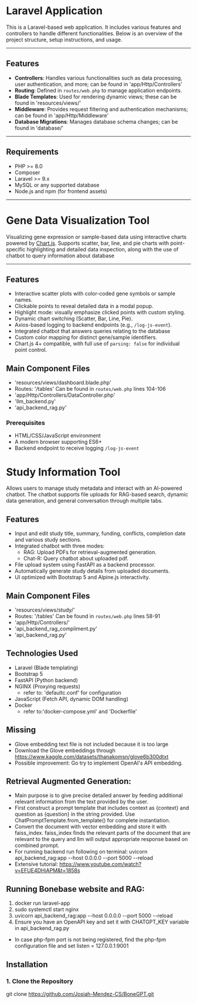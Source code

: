 # Laravel Application

This is a Laravel-based web application. It includes various features and controllers to handle different functionalities. Below is an overview of the project structure, setup instructions, and usage.

---

## Features
- **Controllers**: Handles various functionalities such as data processing, user authentication, and more; can be found in 'app/Http/Controllers'
- **Routing**: Defined in `routes/web.php` to manage application endpoints.
- **Blade Templates**: Used for rendering dynamic views; these can be found in 'resources/views/'
- **Middleware**: Provides request filtering and authentication mechanisms; can be found in 'app/Http/Middleware'
- **Database Migrations**: Manages database schema changes; can be found in 'database/'

---

## Requirements
- PHP >= 8.0
- Composer
- Laravel >= 9.x
- MySQL or any supported database
- Node.js and npm (for frontend assets)

---

# Gene Data Visualization Tool

Visualizing gene expression or sample-based data using interactive charts powered by [Chart.js](https://www.chartjs.org/). Supports scatter, bar, line, and pie charts with point-specific highlighting and detailed data inspection, along with the use of chatbot to query information about database

---

## Features

- Interactive scatter plots with color-coded gene symbols or sample names.
- Clickable points to reveal detailed data in a modal popup.
- Highlight mode: visually emphasize clicked points with custom styling.
- Dynamic chart switching (Scatter, Bar, Line, Pie).
- Axios-based logging to backend endpoints (e.g., `/log-js-event`).
- Integrated chatbot that answers queries relating to the database
- Custom color mapping for distinct gene/sample identifiers.
- Chart.js 4+ compatible, with full use of `parsing: false` for individual point control.

## Main Component Files

- 'resources/views/dashboard.blade.php'
- Routes: '/tables' Can be found in `routes/web.php` lines 104-106
- 'app/Http/Controllers/DataController.php'
- 'llm_backend.py'
- 'api_backend_rag.py' 

### Prerequisites

- HTML/CSS/JavaScript environment
- A modern browser supporting ES6+
- Backend endpoint to receive logging `/log-js-event`

# Study Information Tool

Allows users to manage study metadata and interact with an AI-powered chatbot. The chatbot supports file uploads for RAG-based search, dynamic data generation, and general conversation through multiple tabs.

## Features

- Input and edit study title, summary, funding, conflicts, completion date and various study sections.
- Integrated chatbot with three modes:
  - RAG: Upload PDFs for retrieval-augmented generation.
  - Chat-R: Query chatbot about uploaded pdf.
- File upload system using FastAPI as a backend processor.
- Automatically generate study details from uploaded documents.
- UI optimized with Bootstrap 5 and Alpine.js interactivity.

## Main Component Files

- 'resources/views/study/'
- Routes: '/tables' Can be found in `routes/web.php` lines 58-91
- 'app/Http/Controllers/'
- 'api_backend_rag_compliment.py'
- 'api_backend_rag.py' 

## Technologies Used

- Laravel (Blade templating)
- Bootstrap 5
- FastAPI (Python backend)
- NGINX (Proxying requests)
  - refer to: 'defaultc.conf' for configuration 
- JavaScript (Fetch API, dynamic DOM handling)
- Docker
  - refer to:'docker-compose.yml' and 'Dockerfile'

## Missing
- Glove embedding text file is not included because it is too large
- Download the Glove embeddings through https://www.kaggle.com/datasets/thanakomsn/glove6b300dtxt
- Possible improvement: Go try to implement OpenAI's API embedding.

## Retrieval Augmented Generation: 
- Main purpose is to give precise detailed answer by feeding additional relevant information from the text provided by the user.
- First construct a prompt template that includes context as {context} and question as {question} in the string provided. Use ChatPromptTemplate.from_template() for complete instantiation.
- Convert the document with vector embedding and store it with faiss_index.
faiss_index finds the relevant parts of the document that are relevant to the query and llm will output appropriate response based on combined prompt.
- For running backend run following on terminal: uvicorn api_backend_rag:app --host 0.0.0.0 --port 5000 --reload
- Extensive tutorial: https://www.youtube.com/watch?v=EFUE4DHiAPM&t=1858s

## Running Bonebase website and RAG:
1. docker run laravel-app
2. sudo systemctl start nginx
3. uvicorn api_backend_rag:app --host 0.0.0.0 --port 5000 --reload
4. Ensure you have an OpenAPI key and set it with CHATGPT_KEY variable in api_backend_rag.py
- In case php-fpm port is not being registered, find the php-fpm configuration file and set listen = 127.0.0.1:9001

## Installation

### 1. Clone the Repository
git clone https://github.com/Josiah-Mendez-CS/BoneGPT.git
